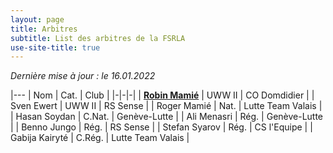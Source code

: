 ```yaml
---
layout: page
title: Arbitres
subtitle: List des arbitres de la FSRLA
use-site-title: true
---
```


_Dernière mise à jour : le 16.01.2022_

|---
| Nom | Cat. | Club |
|-|-|-|
| <a href="mailto:robin+fsrla@mamie.one" title="Email">**Robin Mamié**</a> | UWW II | CO Domdidier |
| Sven Ewert | UWW II | RS Sense |
| Roger Mamié | Nat. | Lutte Team Valais |
| Hasan Soydan | C.Nat. | Genève-Lutte |
| Ali Menasri | Rég. | Genève-Lutte |
| Benno Jungo | Rég. | RS Sense |
| Stefan Syarov | Rég. | CS l'Equipe |
| Gabija Kairyté | C.Rég. | Lutte Team Valais |
